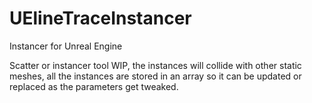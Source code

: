 # UElineTraceInstancer
Instancer for Unreal Engine

Scatter or instancer tool WIP, the instances will collide with other static meshes, all the instances are stored in an array so it can be updated or replaced as the parameters get tweaked.
